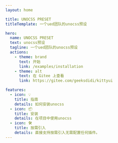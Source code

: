 ```yaml
---
layout: home

title: UNOCSS PRESET
titleTemplate: 一个ued团队的unocss预设

hero:
  name: UNOCSS PRESET
  text: unocss预设
  tagline: 一个ued团队的unocss预设
  actions:
    - theme: brand
      text: 开始
      link: /examples/installation
    - theme: alt
      text: 在 Gitee 上查看
      link: https://gitee.com/geeksdidi/kittyui

features:
  - icon: 💡
    title: 指南
    details: 如何安装unocss
  - icon: 📦
    title: 安装
    details: 在项目中使用unocss
  - icon: 🛠️
    title: 按需引入
    details: 直接支持按需引入无需配置任何插件。
---
```




